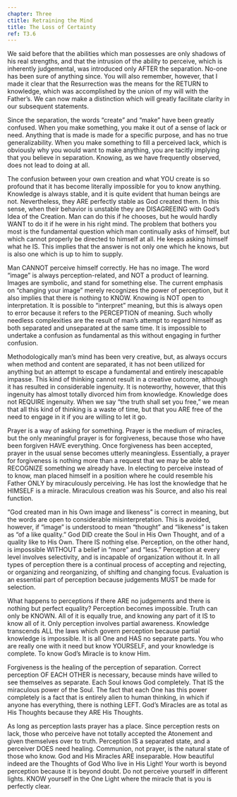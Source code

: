 ```yaml
---
chapter: Three
ctitle: Retraining the Mind
title: The Loss of Certainty
ref: T3.6
---
```


We said before that the abilities which man possesses are only shadows
of his real strengths, and that the intrusion of the ability to
perceive, which is inherently judgemental, was introduced only AFTER the
separation. No-one has been sure of anything since. You will also
remember, however, that I made it clear that the Resurrection was the
means for the RETURN to knowledge, which was accomplished by
the union of my will with the Father’s. We can now make a distinction
which will greatly facilitate clarity in our subsequent statements.

Since the separation, the words “create” and “make” have been greatly
confused. When you make something, you make it out of a sense of lack or
need. Anything that is made is made for a specific purpose, and has no
true generalizability. When you make something to fill a perceived lack,
which is obviously why you would want to make anything, you are tacitly
implying that you believe in separation. Knowing, as we have frequently
observed, does not lead to doing at all.

The confusion between your own creation and what YOU create is so
profound that it has become literally impossible for you to know
anything. Knowledge is always stable, and it is quite evident that human
beings are not. Nevertheless, they ARE perfectly stable as God created
them. In this sense, when their behavior is unstable they are
DISAGREEING with God’s Idea of the Creation. Man can do this if he
chooses, but he would hardly WANT to do it if he were in his right mind.
The problem that bothers you most is the fundamental question which man
continually asks of himself, but which cannot properly be directed to
himself at all. He keeps asking himself what he IS. This implies that
the answer is not only one which he knows, but is also one which is up
to him to supply.

Man CANNOT perceive himself correctly. He has no image. The word “image”
is always perception-related, and NOT a product of learning. Images are
symbolic, and stand for something else. The current emphasis on
“changing your image” merely recognizes the power of perception, but it
also implies that there is nothing to KNOW. Knowing is NOT open to
interpretation. It is possible to “interpret” meaning, but this is
always open to error because it refers to the PERCEPTION of meaning.
Such wholly needless complexities are the result of man’s attempt to
regard himself as both separated and unseparated at the same time. It is
impossible to undertake a confusion as fundamental as this without
engaging in further confusion.

Methodologically man’s mind has been very creative, but, as always
occurs when method and content are separated, it has not been utilized
for anything but an attempt to escape a fundamental and entirely
inescapable impasse. This kind of thinking cannot result
in a creative outcome, although it has resulted in considerable
ingenuity. It is noteworthy, however, that this ingenuity has almost
totally divorced him from knowledge. Knowledge does not REQUIRE
ingenuity. When we say “the truth shall set you free,” we mean that all
this kind of thinking is a waste of time, but that you ARE free of the
need to engage in it if you are willing to let it go.

Prayer is a way of asking for something. Prayer is the medium of
miracles, but the only meaningful prayer is for forgiveness, because
those who have been forgiven HAVE everything. Once forgiveness has been
accepted, prayer in the usual sense becomes utterly meaningless.
Essentially, a prayer for forgiveness is nothing more than a request
that we may be able to RECOGNIZE something we already have. In electing
to perceive instead of to know, man placed himself in a position where
he could resemble his Father ONLY by miraculously perceiving. He has
lost the knowledge that he HIMSELF is a miracle. Miraculous creation was
his Source, and also his real function.

“God created man in his Own image and likeness” is correct in meaning,
but the words are open to considerable misinterpretation. This is
avoided, however, if “image” is understood to mean “thought” and
“likeness” is taken as “of a like quality.” God DID create the Soul in
His Own Thought, and of a quality like to His Own. There IS nothing
else. Perception, on the other hand, is impossible WITHOUT a belief in
“more” and “less.” Perception at every level involves selectivity, and
is incapable of organization without it. In all types of perception
there is a continual process of accepting and rejecting, or organizing
and reorganizing, of shifting and changing focus. Evaluation is an
essential part of perception because judgements MUST be made for
selection.

What happens to perceptions if there ARE no judgements and there is
nothing but perfect equality? Perception becomes impossible. Truth can
only be KNOWN. All of it is equally true, and knowing any part of it IS
to know all of it. Only perception involves partial awareness. Knowledge
transcends ALL the laws which govern perception because partial
knowledge is impossible. It is all One and HAS no separate parts. You who
are really one with it need but know YOURSELF, and your knowledge is
complete. To know God’s
Miracle is to know Him.

Forgiveness is the healing of the perception of separation. Correct
perception OF EACH OTHER is necessary, because minds have willed to see
themselves as separate. Each Soul knows God completely. That IS the
miraculous power of the Soul. The fact that each One has this power
completely is a fact that is entirely alien to human thinking, in which
if anyone has everything, there is nothing LEFT. God’s Miracles are as
total as His Thoughts because they ARE His Thoughts.

As long as perception lasts prayer has a place. Since perception rests
on lack, those who perceive have not totally accepted the Atonement and
given themselves over to truth. Perception IS a separated state, and a
perceiver DOES need healing. Communion, not prayer, is the natural state
of those who know. God and His Miracles ARE inseparable. How beautiful
indeed are the Thoughts of God Who live in His Light! Your worth is
beyond perception because it is beyond doubt. Do not perceive yourself
in different lights. KNOW yourself in the One Light where the miracle
that is you is perfectly clear.

